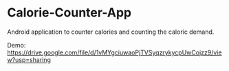# Calorie-Counter-App
Android application to counter calories and counting the caloric demand.

Demo: https://drive.google.com/file/d/1vMYgciuwaoPjTVSyqzrykycpUwCojzz9/view?usp=sharing

